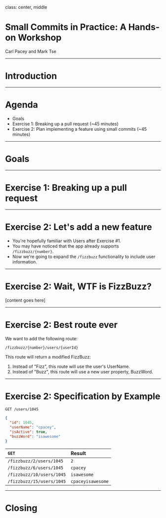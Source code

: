 <!-- Docs: https://github.com/gnab/remark/wiki -->
<!-- Example: https://github.com/gnab/remark/blob/gh-pages/index.html -->

class: center, middle

# Small Commits in Practice: A Hands-on Workshop

Carl Pacey and Mark Tse

---

# Introduction

---

# Agenda

* Goals
* Exercise 1: Breaking up a pull request (~45 minutes)
* Exercise 2: Plan implementing a feature using small commits (~45 minutes)

---

# Goals

---

# Exercise 1: Breaking up a pull request

---

# Exercise 2: Let's add a new feature

* You're hopefully familiar with Users after Exercise #1.
* You may have noticed that the app already supports `/fizzbuzz/{number}`.
* Now we're going to expand the `/fizzbuzz` functionality to include user information.

---

# Exercise 2: Wait, WTF is FizzBuzz?

[content goes here]

---

# Exercise 2: Best route ever

We want to add the following route:

`/fizzbuzz/{number}/users/{userId}`

This route will return a modified FizzBuzz:

1. Instead of "Fizz", this route will use the user's UserName.
1. Instead of "Buzz", this route will use a new user property, BuzzWord.

---

# Exercise 2: Specification by Example

```http
GET /users/1045
```

```json
{
  "id": 1045,
  "userName": "cpacey",
  "isActive": true,
  "buzzWord": "isawesome"
}
```

| `GET` |      Result      |
|:----------|:-------------|
| `/fizzbuzz/2/users/1045` | `2` |
| `/fizzbuzz/6/users/1045` | `cpacey` |
| `/fizzbuzz/10/users/1045` | `isawesome` |
| `/fizzbuzz/15/users/1045` | `cpaceyisawesome` |

---

# Closing
